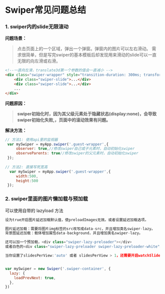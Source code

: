 # Swiper常见问题总结

### 1. swiper内的slide无限滚动

**问题场景：**

> 点击页面上的一个区域，弹出一个弹窗。弹窗内的图片可以左右滑动。
> 需求很简单，但是写完swiper的基本模板后却发现用来滑动的slide可以一直无限的向左滑或右滑。

```html
<!--一直向左滑，translate3d第一个参数的值会一直减小 -->
<div class="swiper-wrapper" style="transition-duration: 300ms; transform: translate3d(-1881.6px, 0px, 0px);">
	<div class="swiper-slide">...</div>
    <div class="swiper-slide">...</div>
	...
</div>
```

**问题原因：**

> **swiper初始化时，因为其父级元素处于隐藏状态(display:none)，会导致swiper初始化失败,，页面中的滚动效果有问题。**

**解决方法：**

```javascript
// 方法1: 使用api里的监视器
 var mySwiper = myApp.swiper('.guest-wrapper',{
     observer: true,//修改swiper自己或子元素时，自动初始化swiper
     observeParents: true//修改swiper的父元素时，自动初始化swiper
 });
 
// 方法2: 直接写死宽高
  var mySwiper = myApp.swiper('.guest-wrapper',{
     width:500,
     height:500
 });
```

### 2. swiper里面的图片懒加载与预加载

 可以使用自带的 lazyload 方法

```javascript
设为true开启图片延迟加载默认值，使preloadImages无效。或者设置延迟加载选项。

图片延迟加载：需要将图片img标签的src改写成data-src，并且增加类名swiper-lazy。
背景图延迟加载：载体增加属性data-background，并且增加类名swiper-lazy。

还可以加一个预加载，<div class="swiper-lazy-preloader"></div>
或者白色的<div class="swiper-lazy-preloader swiper-lazy-preloader-white"></div>

当你设置了slidesPerView:'auto' 或者 slidesPerView > 1，还需要开启watchSlidesVisibility。


var mySwiper = new Swiper('.swiper-container', {
  lazy: {
    loadPrevNext: true,
  },
})
```

